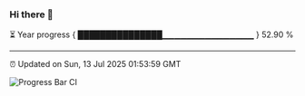 ### Hi there 👋

⏳ Year progress { ███████████████▁▁▁▁▁▁▁▁▁▁▁▁▁▁▁ } 52.90 %

---

⏰ Updated on Sun, 13 Jul 2025 01:53:59 GMT

![Progress Bar CI](https://github.com/liununu/liununu/workflows/Progress%20Bar%20CI/badge.svg)
